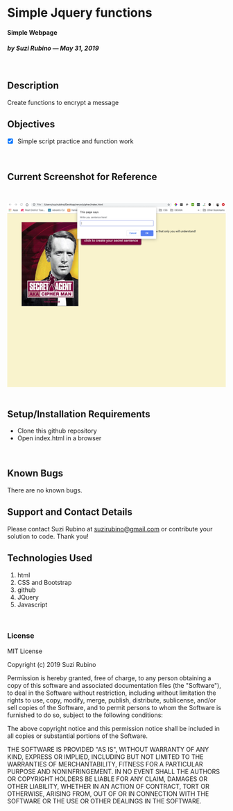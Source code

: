 # Simple Jquery functions
#### Simple Webpage
#### _**by Suzi Rubino — May 31, 2019**_
<br>

## Description
Create functions to encrypt a message
<br>

## Objectives
- [x] Simple script practice and function work

<br>

## Current Screenshot for Reference
<br>

![alt text](https://raw.githubusercontent.com/rerun1/cipher/master/img/screenShot5-31-19.png)
<br>
<br>

## Setup/Installation Requirements
* Clone this github repository
* Open index.html in a browser
<br>

## Known Bugs
 There are no known bugs.
 <br>

## Support and Contact Details
Please contact Suzi Rubino at suzirubino@gmail.com or contribute your solution to code. Thank you!
<br>

## Technologies Used
1. html
2. CSS and Bootstrap
3. github
4. JQuery
5. Javascript
<br>

### License
MIT License

Copyright (c) 2019 Suzi Rubino

Permission is hereby granted, free of charge, to any person obtaining a copy
of this software and associated documentation files (the "Software"), to deal
in the Software without restriction, including without limitation the rights
to use, copy, modify, merge, publish, distribute, sublicense, and/or sell
copies of the Software, and to permit persons to whom the Software is
furnished to do so, subject to the following conditions:

The above copyright notice and this permission notice shall be included in all
copies or substantial portions of the Software.

THE SOFTWARE IS PROVIDED "AS IS", WITHOUT WARRANTY OF ANY KIND, EXPRESS OR
IMPLIED, INCLUDING BUT NOT LIMITED TO THE WARRANTIES OF MERCHANTABILITY,
FITNESS FOR A PARTICULAR PURPOSE AND NONINFRINGEMENT. IN NO EVENT SHALL THE
AUTHORS OR COPYRIGHT HOLDERS BE LIABLE FOR ANY CLAIM, DAMAGES OR OTHER
LIABILITY, WHETHER IN AN ACTION OF CONTRACT, TORT OR OTHERWISE, ARISING FROM,
OUT OF OR IN CONNECTION WITH THE SOFTWARE OR THE USE OR OTHER DEALINGS IN THE
SOFTWARE.
